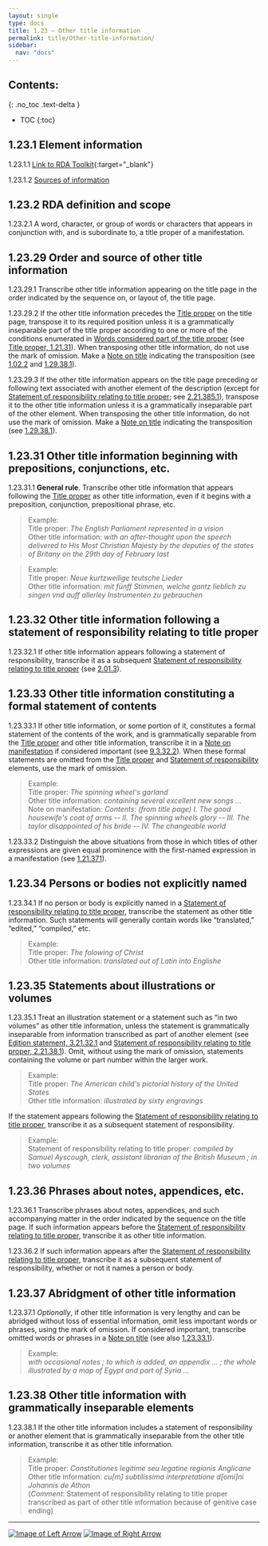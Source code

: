 ```yaml
---
layout: single
type: docs
title: 1.23 — Other title information
permalink: title/Other-title-information/
sidebar:
  nav: "docs"
---
```


## Contents:
{: .no_toc .text-delta }

- TOC
{:toc}

## 1.23.1 Element information

<a name="1.23.1.1">1.23.1.1</a> [Link to RDA Toolkit](https://beta.rdatoolkit.org/Content?externalId=en-US_ala-d12e7ee9-4a94-3ea6-8bb5-5e3ec97a91e9){:target="_blank"}

<a name="1.23.1.2">1.23.1.2</a> [Sources of information](/DCRMR/title/#1011-sources-of-information)

## 1.23.2 RDA definition and scope

<a name="1.23.2.1">1.23.2.1</a> A word, character, or group of words or characters that appears in conjunction with, and is subordinate to, a title proper of a manifestation.

## 1.23.29 Order and source of other title information

<a name="1.23.29.1">1.23.29.1</a> Transcribe other title information appearing on the title page in the order indicated by the sequence on, or layout of, the title page.

<a name="1.23.29.2">1.23.29.2</a> If the other title information precedes the [Title proper](/DCRMR/title/Title-proper/) on the title page, transpose it to its required position unless it is a grammatically inseparable part of the title proper according to one or more of the conditions enumerated in [Words considered part of the title proper](/DCRMR/title/Title-proper/#12131-words-considered-part-of-the-title-proper) (see [Title proper, 1.21.31](/DCRMR/title/Title-proper/#12131-words-considered-part-of-the-title-proper)). When transposing other title information, do not use the mark of omission. Make a [Note on title](/DCRMR/title/Note-on-title/) indicating the transposition (see [1.02.2](/DCRMR/title/#1012-element-order) and [1.29.38.1](/DCRMR/title/Note-on-title/#1.29.38.1)).

<a name="1.23.29.3">1.23.29.3</a> If the other title information appears on the title page preceding or following text associated with another element of the description (except for [Statement of responsibility relating to title proper](/DCRMR/sor/Statement-of-responsibility-relating-to-title-proper/); see [2.21.385.1](/DCRMR/sor/Statement-of-responsibility-relating-to-title-proper/#2.21.385.1)), transpose it to the other title information unless it is a grammatically inseparable part of the other element. When transposing the other title information, do not use the mark of omission. Make a [Note on title](/DCRMR/title/Note-on-title/) indicating the transposition (see [1.29.38.1](/DCRMR/title/Note-on-title/#1.29.38.1)).
  
## 1.23.31 Other title information beginning with prepositions, conjunctions, etc.

<a name="1.23.31.1">1.23.31.1</a> **General rule**. Transcribe other title information that appears following the [Title proper](/DCRMR/title/Title-proper/) as other title information, even if it begins with a preposition, conjunction, prepositional phrase, etc.

>Example:  
>Title proper: <CITE>The English Parliament represented in a vision</CITE>  
>Other title information: <CITE>with an after-thought upon the speech delivered to His Most Christian Majesty by the deputies of the states of Britany on the 29th day of February last </CITE>  

>Example:  
>Title proper: <CITE>Neue kurtzweilige teutsche Lieder </CITE>  
>Other title information: <CITE> mit fünff Stimmen, welche gantz lieblich zu singen vnd auff allerley Instrumenten zu gebrauchen</CITE>  

## 1.23.32 Other title information following a statement of responsibility relating to title proper

<a name="1.23.32.1">1.23.32.1</a> If other title information appears following a statement of responsibility, transcribe it as a subsequent [Statement of responsibility relating to title proper](/DCRMR/sor/Statement-of-responsibility-relating-to-title-proper/) (see [2.01.3](/DCRMR/sor/#2013-form-and-order-of-information)).

## 1.23.33 Other title information constituting a formal statement of contents

<a name="1.23.33.1">1.23.33.1</a> If other title information, or some portion of it, constitutes a formal statement of the contents of the work, and is grammatically separable from the [Title proper](/DCRMR/title/Title-proper/) and other title information, transcribe it in a [Note on manifestation](/DCRMR/additional-notes/Note-on-manifestation/) if considered important (see [9.3.32.2](/DCRMR/additional-notes/Note-on-manifestation/#9.3.32.2)). When these formal statements are omitted from the [Title proper](/DCRMR/title/Title-proper/) and [Statement of responsibility](/DCRMR/sor/) elements, use the mark of omission.

>Example:  
>Title proper: <CITE>The spinning wheel's garland </CITE>   
>Other title information: <CITE>containing several excellent new songs ...</CITE>  
>Note on manifestation:  <CITE>Contents: (from title page) I. The good housewife's coat of arms -- II. The spinning wheels glory -- III. The taylor disappointed of his bride -- IV. The changeable world</CITE>  

<a name="1.23.33.2">1.23.33.2</a> Distinguish the above situations from those in which titles of other expressions are given equal prominence with the first-named expression in a manifestation (see [1.21.371](/DCRMR/title/Title-proper/#121371-two-or-more-expressions-named-on-the-preferred-source-of-information)).

## 1.23.34 Persons or bodies not explicitly named

<a name="1.23.34.1">1.23.34.1</a> If no person or body is explicitly named in a [Statement of responsibility relating to title proper](/DCRMR/sor/Statement-of-responsibility-relating-to-title-proper/), transcribe the statement as other title information. Such statements will generally contain words like “translated,” “edited,” “compiled,” etc.

>Example:  
>Title proper: <CITE>The folowing of Christ</CITE>  
>Other title information: <CITE>translated out of Latin into Englishe</CITE>

## 1.23.35 Statements about illustrations or volumes

<a name="1.23.35.1">1.23.35.1</a> Treat an illustration statement or a statement such as “in two volumes” as other title information, unless the statement is grammatically inseparable from information transcribed as part of another element (see [Edition statement, 3.21.32.1](/DCRMR/edition/Edition-statement/#3.21.32.1) and [Statement of responsibility relating to title proper, 2.21.38.1](/DCRMR/sor/Statement-of-responsibility-relating-to-title-proper/#2.21.38.1)). Omit, without using the mark of omission, statements containing the volume or part number within the larger work. 

>Example:  
>Title proper: <CITE>The American child's pictorial history of the United States</CITE>  
>Other title information: <CITE>illustrated by sixty engravings</CITE>  

If the statement appears following the [Statement of responsibility relating to title proper](/DCRMR/sor/Statement-of-responsibility-relating-to-title-proper/), transcribe it as a subsequent statement of responsibility.

>Example:  
>Statement of responsibility relating to title proper: <CITE>compiled by Samuel Ayscough, clerk, assistant librarian of the British Museum ; in two volumes</CITE>

## 1.23.36 Phrases about notes, appendices, etc.

<a name="1.23.36.1">1.23.36.1</a> Transcribe phrases about notes, appendices, and such accompanying matter in the order indicated by the sequence on the title page. If such information appears before the [Statement of responsibility relating to title proper](/DCRMR/sor/Statement-of-responsibility-relating-to-title-proper/), transcribe it as other title information.

<a name="1.23.36.2">1.23.36.2</a> If such information appears after the [Statement of responsibility relating to title proper](/DCRMR/sor/Statement-of-responsibility-relating-to-title-proper/), transcribe it as a subsequent statement of responsibility, whether or not it names a person or body.

## 1.23.37 Abridgment of other title information

<a name="1.23.37.1">1.23.37.1</a> *Optionally*, if other title information is very lengthy and can be abridged without loss of essential information, omit less important words or phrases, using the mark of omission. If considered important, transcribe omitted words or phrases in a [Note on title](/DCRMR/title/Note-on-title/) (see also [1.23.33.1](/DCRMR/title/Other-title-information/#1.23.33.1)).

>Example:  
><CITE>with occasional notes ; to which is added, an appendix ... ; the whole illustrated by a map of Egypt and part of Syria ...</CITE>

## 1.23.38 Other title information with grammatically inseparable elements

<a name="1.23.38.1">1.23.38.1</a> If the other title information includes a statement of responsibility or another element that is grammatically inseparable from the other title information, transcribe it as other title information.

>Example:  
>Title proper: <CITE>Constitutiones legitime seu legatine regionis Anglicane</CITE>  
>Other title information: <CITE>cu[m] subtilissima interpretatione d[omi]ni Johannis de Athon</CITE>  
>(*Comment*: Statement of responsibility relating to title proper transcribed as part of other title information because of genitive case ending)

---

[![Image of Left Arrow](https://rbms-bsc.github.io/DCRMR/assets/pictures/navigation/Arrow_Left.png "1.215 — Parallel title proper")](/DCRMR/title/Parallel-title-proper/) [![Image of Right Arrow](https://rbms-bsc.github.io/DCRMR/assets/pictures/navigation/Arrow_Right.png "1.235 — Parallel other title information")](/DCRMR/title/Parallel-other-title-information/)
